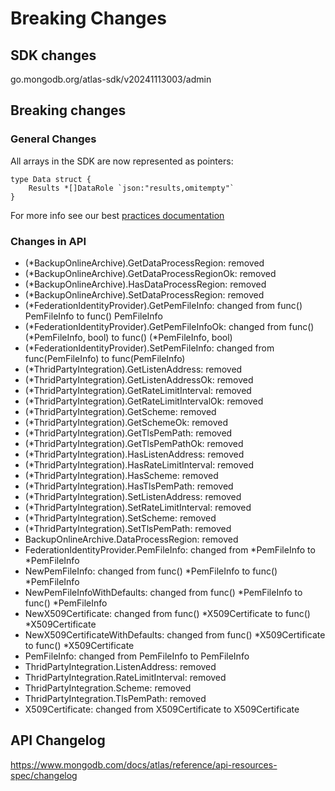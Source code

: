 # Breaking Changes

## SDK changes

go.mongodb.org/atlas-sdk/v20241113003/admin

## Breaking changes

### General Changes

All arrays in the SDK are now represented as pointers:

```golang
type Data struct {
    Results *[]DataRole `json:"results,omitempty"`
}
```

For more info see our best [practices documentation](https://github.com/mongodb/atlas-sdk-go/blob/1cb4807ea6b1b01dbafa839f0b2917aa59da7989/docs/doc_5_best_practices.md)

### Changes in API

- (\*BackupOnlineArchive).GetDataProcessRegion: removed
- (\*BackupOnlineArchive).GetDataProcessRegionOk: removed
- (\*BackupOnlineArchive).HasDataProcessRegion: removed
- (\*BackupOnlineArchive).SetDataProcessRegion: removed
- (\*FederationIdentityProvider).GetPemFileInfo: changed from func() PemFileInfo to func() PemFileInfo
- (*FederationIdentityProvider).GetPemFileInfoOk: changed from func() (*PemFileInfo, bool) to func() (\*PemFileInfo, bool)
- (\*FederationIdentityProvider).SetPemFileInfo: changed from func(PemFileInfo) to func(PemFileInfo)
- (\*ThridPartyIntegration).GetListenAddress: removed
- (\*ThridPartyIntegration).GetListenAddressOk: removed
- (\*ThridPartyIntegration).GetRateLimitInterval: removed
- (\*ThridPartyIntegration).GetRateLimitIntervalOk: removed
- (\*ThridPartyIntegration).GetScheme: removed
- (\*ThridPartyIntegration).GetSchemeOk: removed
- (\*ThridPartyIntegration).GetTlsPemPath: removed
- (\*ThridPartyIntegration).GetTlsPemPathOk: removed
- (\*ThridPartyIntegration).HasListenAddress: removed
- (\*ThridPartyIntegration).HasRateLimitInterval: removed
- (\*ThridPartyIntegration).HasScheme: removed
- (\*ThridPartyIntegration).HasTlsPemPath: removed
- (\*ThridPartyIntegration).SetListenAddress: removed
- (\*ThridPartyIntegration).SetRateLimitInterval: removed
- (\*ThridPartyIntegration).SetScheme: removed
- (\*ThridPartyIntegration).SetTlsPemPath: removed
- BackupOnlineArchive.DataProcessRegion: removed
- FederationIdentityProvider.PemFileInfo: changed from *PemFileInfo to *PemFileInfo
- NewPemFileInfo: changed from func() *PemFileInfo to func() *PemFileInfo
- NewPemFileInfoWithDefaults: changed from func() *PemFileInfo to func() *PemFileInfo
- NewX509Certificate: changed from func() *X509Certificate to func() *X509Certificate
- NewX509CertificateWithDefaults: changed from func() *X509Certificate to func() *X509Certificate
- PemFileInfo: changed from PemFileInfo to PemFileInfo
- ThridPartyIntegration.ListenAddress: removed
- ThridPartyIntegration.RateLimitInterval: removed
- ThridPartyIntegration.Scheme: removed
- ThridPartyIntegration.TlsPemPath: removed
- X509Certificate: changed from X509Certificate to X509Certificate

## API Changelog

https://www.mongodb.com/docs/atlas/reference/api-resources-spec/changelog
